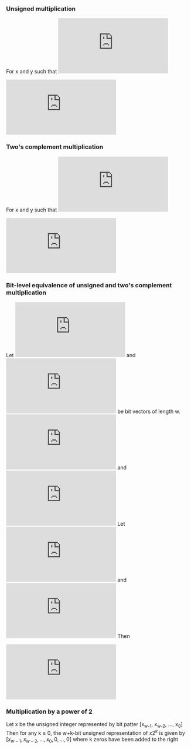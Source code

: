 ### Unsigned multiplication
For x and y such that ![equation](https://latex.codecogs.com/gif.latex?0%5Cleq%20x%2C%20y%5Cleq%20UMax_%7Bw%7D)

![equation](https://latex.codecogs.com/gif.latex?x*_%7Bw%7D%5E%7Bu%7Dy%3D%28x%5Ccdot%20y%29mod%5C%2C%202%5E%7Bw%7D)

### Two's complement multiplication
For x and y such that ![equation](https://latex.codecogs.com/gif.latex?TMin_%7Bw%7D%5Cleq%20x%2Cy%5Cleq%20TMax_%7Bw%7D)

![equation](https://latex.codecogs.com/gif.latex?x*_%7Bw%7D%5E%7Bt%7Dy%3DU2T_%7Bw%7D%28%28x%5Ccdot%20y%29%5C%2C%20mod%5C%2C%202%5E%7Bw%7D%29)

### Bit-level equivalence of unsigned and two's complement multiplication
Let ![equation](https://latex.codecogs.com/gif.latex?%5Cvec%7Bx%7D) and ![equation](https://latex.codecogs.com/gif.latex?%5Cvec%7By%7D) be bit vectors of length w. ![equation](https://latex.codecogs.com/gif.latex?x%20%3D%20B2T_%7Bw%7D%28%5Cvec%7Bx%7D%29) and ![equation](https://latex.codecogs.com/gif.latex?y%20%3D%20B2T_%7Bw%7D%28%5Cvec%7By%7D%29) Let ![equation](https://latex.codecogs.com/gif.latex?x%27%20%3D%20B2U_%7Bw%7D%28%5Cvec%7Bx%7D%29) and ![equation](https://latex.codecogs.com/gif.latex?y%27%20%3D%20B2U_%7Bw%7D%28%5Cvec%7By%7D%29) Then

![equation](https://latex.codecogs.com/gif.latex?T2B_%7Bw%7D%28x*_%7Bw%7D%5E%7Bt%7Dy%29%3DU2B_%7Bw%7D%28x%27*_%7Bw%7D%5E%7Bu%7Dy%27%29)

### Multiplication by a power of 2
Let x be the unsigned integer represented by bit patter [x<sub>w-1</sub>, x<sub>w-2</sub>, ..., x<sub>0</sub>] Then for any k &#8805; 0, the w+k-bit unsigned representation of $x2^{k}$ is given by $[x_{w-1}, x_{w-2}, ..., x_{0}, 0, ..., 0]$ where k zeros have been added to the right